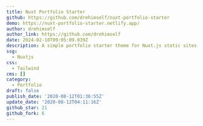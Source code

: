 ```yaml
---
title: Nuxt Portfolio Starter
github: https://github.com/drehimself/nuxt-portfolio-starter
demo: https://nuxt-portfolio-starter.netlify.app/
author: drehimself
author_link: https://github.com/drehimself
date: 2024-02-18T09:05:09.039Z
description: A simple portfolio starter theme for Nuxt.js static sites.
ssg:
  - Nuxtjs
css:
  - Tailwind
cms: []
category:
  - Portfolio
draft: false
publish_date: '2020-08-12T01:36:55Z'
update_date: '2020-08-12T04:11:16Z'
github_star: 21
github_fork: 6
---
```

